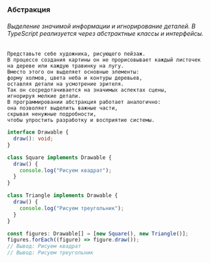 ### Абстракция

###### Выделение значимой информации и игнорирование деталей. В TypeScript реализуется через абстрактные классы и интерфейсы.

```
Представьте себе художника, рисующего пейзаж. 
В процессе создания картины он не прорисовывает каждый листочек 
на дереве или каждую травинку на лугу. 
Вместо этого он выделяет основные элементы: 
форму холмов, цвета неба и контуры деревьев, 
оставляя детали на усмотрение зрителя. 
Так он сосредотачивается на значимых аспектах сцены, 
игнорируя мелкие детали. 
В программировании абстракция работает аналогично: 
она позволяет выделить важные части, 
скрывая ненужные подробности, 
чтобы упростить разработку и восприятие системы.
```

```ts
interface Drawable {
  draw(): void;
}

class Square implements Drawable {
  draw() {
    console.log("Рисуем квадрат");
  }
}

class Triangle implements Drawable {
  draw() {
    console.log("Рисуем треугольник");
  }
}

const figures: Drawable[] = [new Square(), new Triangle()];
figures.forEach((figure) => figure.draw());
// Вывод: Рисуем квадрат
// Вывод: Рисуем треугольник
```
